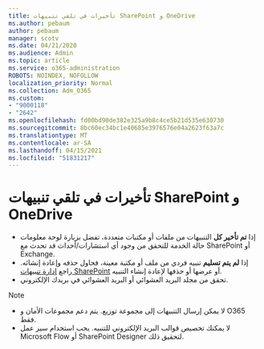 ```yaml
---
title: تأخيرات في تلقي تنبيهات SharePoint و OneDrive
ms.author: pebaum
author: pebaum
manager: scotv
ms.date: 04/21/2020
ms.audience: Admin
ms.topic: article
ms.service: o365-administration
ROBOTS: NOINDEX, NOFOLLOW
localization_priority: Normal
ms.collection: Adm_O365
ms.custom:
- "9000118"
- "2642"
ms.openlocfilehash: fd00bd90de382e325a9b8c4ce5b21d535e630730
ms.sourcegitcommit: 8bc60ec34bc1e40685e3976576e04a2623f63a7c
ms.translationtype: MT
ms.contentlocale: ar-SA
ms.lasthandoff: 04/15/2021
ms.locfileid: "51831217"
---
```

# <a name="delays-in-receiving-sharepoint-and-onedrive-alerts"></a>تأخيرات في تلقي تنبيهات SharePoint و OneDrive

- إذا **تم تأخير كل** التنبيهات من ملفات أو [](https://portal.office.com/adminportal/home?ref=/servicehealth) مكتبات متعددة، تفضل بزيارة لوحة معلومات حالة الخدمة للتحقق من وجود أي استشارات/أحداث قد تحدث مع SharePoint أو Exchange.
- إذا **لم يتم تسليم** تنبيه فردي من ملف أو مكتبة معينة، فحاول حذفه وإعادة إنشائه. راجع [إدارة تنبيهات SharePoint](https://support.microsoft.com/office/99dfb19c-9a90-4a8c-aba1-aa8c8afb0de2) أو عرضها أو حذفها لإعادة إنشاء التنبيه.
- تحقق من مجلد البريد العشوائي أو البريد العشوائي في بريدك الإلكتروني.

> [!NOTE]
> - لا يمكن إرسال التنبيهات إلى مجموعة توزيع. يتم دعم مجموعات الأمان و O365 فقط.
> - لا يمكنك تخصيص قوالب البريد الإلكتروني للتنبيه. يجب استخدام سير عمل Microsoft Flow أو SharePoint Designer لتحقيق ذلك.
